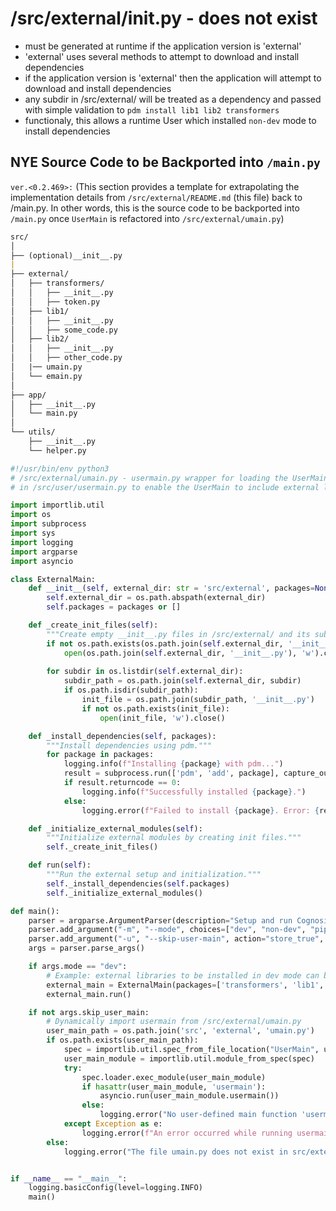 # /src/external/__init__.py - does not exist

 - must be generated at runtime if the application version is 'external'
 - 'external' uses several methods to attempt to download and install dependencies
 - if the application version is 'external' then the application will attempt to download and install dependencies
 - any subdir in /src/external/ will be treated as a dependency and passed with simple validation to `pdm install lib1 lib2 transformers`
 - functionaly, this allows a runtime User which installed `non-dev` mode to install dependencies


## NYE Source Code to be Backported into `/main.py`

`ver.<0.2.469>:` (This section provides a template for extrapolating the implementation details from `/src/external/README.md` (this file) back to /main.py. In other words, this is the source code to be backported into `/main.py` once `UserMain` is refactored into `/src/external/umain.py`)

```markdown
src/
│
├── (optional)__init__.py
|
├── external/
│   ├── transformers/
│   │   ├── __init__.py
│   │   ├── token.py
│   ├── lib1/
│   │   ├── __init__.py
│   │   ├── some_code.py
│   ├── lib2/
│   │   ├── __init__.py
│   │   ├── other_code.py
│   |── umain.py
│   └── emain.py
│
├── app/
│   ├── __init__.py
│   └── main.py
│
└── utils/
    ├── __init__.py
    └── helper.py
```

```python
#!/usr/bin/env python3
# /src/external/umain.py - usermain.py wrapper for loading the UserMain module located
# in /src/user/usermain.py to enable the UserMain to include external libraries.

import importlib.util
import os
import subprocess
import sys
import logging
import argparse
import asyncio

class ExternalMain:
    def __init__(self, external_dir: str = 'src/external', packages=None):
        self.external_dir = os.path.abspath(external_dir)
        self.packages = packages or []

    def _create_init_files(self):
        """Create empty __init__.py files in /src/external/ and its subdirectories if they don't exist."""
        if not os.path.exists(os.path.join(self.external_dir, '__init__.py')):
            open(os.path.join(self.external_dir, '__init__.py'), 'w').close()
        
        for subdir in os.listdir(self.external_dir):
            subdir_path = os.path.join(self.external_dir, subdir)
            if os.path.isdir(subdir_path):
                init_file = os.path.join(subdir_path, '__init__.py')
                if not os.path.exists(init_file):
                    open(init_file, 'w').close()

    def _install_dependencies(self, packages):
        """Install dependencies using pdm."""
        for package in packages:
            logging.info(f"Installing {package} with pdm...")
            result = subprocess.run(['pdm', 'add', package], capture_output=True, text=True)
            if result.returncode == 0:
                logging.info(f"Successfully installed {package}.")
            else:
                logging.error(f"Failed to install {package}. Error: {result.stderr}")

    def _initialize_external_modules(self):
        """Initialize external modules by creating init files."""
        self._create_init_files()

    def run(self):
        """Run the external setup and initialization."""
        self._install_dependencies(self.packages)
        self._initialize_external_modules()

def main():
    parser = argparse.ArgumentParser(description="Setup and run Cognosis project")
    parser.add_argument("-m", "--mode", choices=["dev", "non-dev", "pip"], help="Setup mode: 'dev', 'non-dev' or 'pip'")
    parser.add_argument("-u", "--skip-user-main", action="store_true", help="Skip running the user-defined main function")
    args = parser.parse_args()

    if args.mode == "dev":
        # Example: external libraries to be installed in dev mode can be passed through configuration
        external_main = ExternalMain(packages=['transformers', 'lib1', 'lib2'])
        external_main.run()

    if not args.skip_user_main:
        # Dynamically import usermain from /src/external/umain.py
        user_main_path = os.path.join('src', 'external', 'umain.py')
        if os.path.exists(user_main_path):
            spec = importlib.util.spec_from_file_location("UserMain", user_main_path)
            user_main_module = importlib.util.module_from_spec(spec)
            try:
                spec.loader.exec_module(user_main_module)
                if hasattr(user_main_module, 'usermain'):
                    asyncio.run(user_main_module.usermain())
                else:
                    logging.error("No user-defined main function 'usermain' found in umain.py")
            except Exception as e:
                logging.error(f"An error occurred while running usermain: {e}", exc_info=True)
        else:
            logging.error("The file umain.py does not exist in src/external")


if __name__ == "__main__":
    logging.basicConfig(level=logging.INFO)
    main()
```